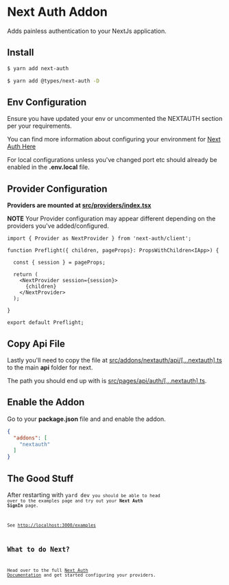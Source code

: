 # Next Auth Addon

Adds painless authentication to your NextJs application.

## Install

```sh
$ yarn add next-auth
```

```sh
$ yarn add @types/next-auth -D
```

## Env Configuration

Ensure you have updated your env or uncommented the NEXTAUTH section per your requirements.

You can find more information about configuring your environment for [Next Auth Here](https://next-auth.js.org/configuration/options)

For local configurations unless you've changed port etc should already be enabled in the **.env.local** file.

## Provider Configuration

**Providers are mounted at [src/providers/index.tsx](src/providers/index.tsx)**

**NOTE** Your Provider configuration may appear different depending on the
providers you've added/configured. 

```tsx
import { Provider as NextProvider } from 'next-auth/client';

function Preflight({ children, pageProps}: PropsWithChildren<IApp>) {

  const { session } = pageProps;

  return (
    <NextProvider session={session}>
      {children}
    </NextProvider>
  );

}

export default Preflight;
```

## Copy Api File

Lastly you'll need to copy the file at [src/addons/nextauth/api/[...nextauth].ts](src/addons/nextauth/api/[...nextauth].ts) to the main **api** folder for next.

The path you should end up with is [src/pages/api/auth/[...nextauth].ts](src/pages/api/auth/[...nextauth].ts).

## Enable the Addon

Go to your **package.json** file and and enable the addon.

```json
{
  "addons": [
    "nextauth"
  ]
}
```

## The Good Stuff

After restarting with <code>yard dev<code> you should be able to head over to the examples page and try out your **Next Auth SignIn** page.

See [http://localhost:3000/examples](http://localhost:3000/examples)

## What to do Next?

Head over to the full [Next Auth Documentation](https://next-auth.js.org/getting-started/introduction) and get started configuring your providers.